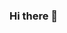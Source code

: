 ### Hi there 👋

<!--
**ChinweErugo/ChinweErugo** is a ✨ _special_Product Manager ✨ repository because its `README.md` (this file) appears on your GitHub profile.

- ⚡ Fun fact about Chinwe: A good communicator and Listener, Business Thinking and a Stragetic Planner
- ⚡ I'm a Product Manager with 8 months of experience in the management of the complete product management process, from conceptualization to delivery. Expert at cross-functional coordination and communications. 
- 😄 Pronouns:SHE/HER
- 🌱 I’m currently learning Agile methodology and Scrum Framework
- 💼 I work with Project Management tools like Jira, Click Up, Linear Miro, Figjam
- 💼 Job interest Internship and Associate Product Manager Roles
- 📫 How to reach me: chinweerugo@gmail.com
 
- 
